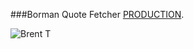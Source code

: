 ###Borman Quote Fetcher [PRODUCTION](http://borman-fetcher.us-east-1.elasticbeanstalk.com/api/quote).

![Brent T](https://media.licdn.com/dms/image/C4E03AQHauqmZ0aOYTw/profile-displayphoto-shrink_200_200/0?e=1544659200&v=beta&t=Cp7nUp08lTmJt7sQq9dDdxy6DkmlyPbFpZpJH51PSww)
